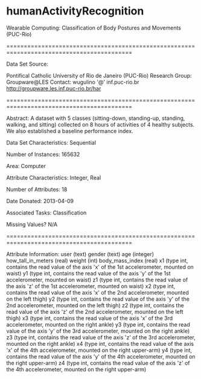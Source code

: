 # humanActivityRecognition
Wearable Computing: Classification of Body Postures and Movements (PUC-Rio)

==========================================================================================

Data Set Source:

Pontifical Catholic University of Rio de Janeiro (PUC-Rio)
Research Group: Groupware@LES
Contact: wugulino '@' inf.puc-rio.br
http://groupware.les.inf.puc-rio.br/har

==========================================================================================

Abstract: A dataset with 5 classes (sitting-down, standing-up, standing, walking, and sitting) collected on 8 hours of activities of 4 healthy subjects. We also established a baseline performance index.

Data Set Characteristics:  Sequential

Number of Instances: 165632

Area: Computer

Attribute Characteristics: Integer, Real

Number of Attributes: 18

Date Donated: 2013-04-09

Associated Tasks: Classification

Missing Values? N/A

==========================================================================================

Attribute Information:
user (text)
gender (text)
age (integer)
how_tall_in_meters (real)
weight (int)
body_mass_index (real)
x1 (type int, contains the read value of the axis 'x' of the 1st accelerometer, mounted on waist)
y1 (type int, contains the read value of the axis 'y' of the 1st accelerometer, mounted on waist)
z1 (type int, contains the read value of the axis 'z' of the 1st accelerometer, mounted on waist)
x2 (type int, contains the read value of the axis 'x' of the 2nd accelerometer, mounted on the left thigh)
y2 (type int, contains the read value of the axis 'y' of the 2nd accelerometer, mounted on the left thigh)
z2 (type int, contains the read value of the axis 'z' of the 2nd accelerometer, mounted on the left thigh)
x3 (type int, contains the read value of the axis 'x' of the 3rd accelerometer, mounted on the right ankle)
y3 (type int, contains the read value of the axis 'y' of the 3rd accelerometer, mounted on the right ankle)
z3 (type int, contains the read value of the axis 'z' of the 3rd accelerometer, mounted on the right ankle)
x4 (type int, contains the read value of the axis 'x' of the 4th accelerometer, mounted on the right upper-arm)
y4 (type int, contains the read value of the axis 'y' of the 4th accelerometer, mounted on the right upper-arm)
z4 (type int, contains the read value of the axis 'z' of the 4th accelerometer, mounted on the right upper-arm)

 
 
